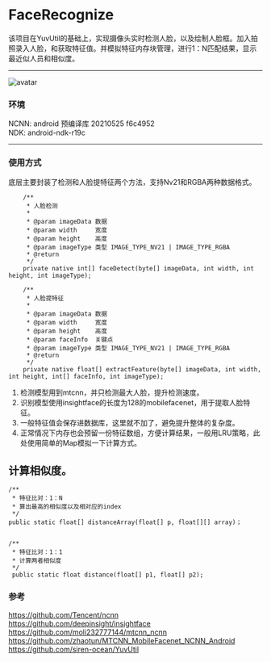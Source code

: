 # FaceRecognize

该项目在YuvUtil的基础上，实现摄像头实时检测人脸，以及绘制人脸框。加入拍照录入人脸，和获取特征值。并模拟特征内存块管理，进行1：N匹配结果，显示最近似人员和相似度。

---
![avatar](demonstration.gif)

### 环境
NCNN: android 预编译库 20210525 f6c4952  
NDK: android-ndk-r19c

---

### 使用方式
底层主要封装了检测和人脸提特征两个方法，支持Nv21和RGBA两种数据格式。
<br>

```
    /**
     * 人脸检测
     *
     * @param imageData 数据
     * @param width     宽度
     * @param height    高度
     * @param imageType 类型 IMAGE_TYPE_NV21 | IMAGE_TYPE_RGBA
     * @return
     */
    private native int[] faceDetect(byte[] imageData, int width, int height, int imageType);

    /**
     * 人脸提特征
     *
     * @param imageData 数据
     * @param width     宽度
     * @param height    高度
     * @param faceInfo  关键点
     * @param imageType 类型 IMAGE_TYPE_NV21 | IMAGE_TYPE_RGBA
     * @return
     */
    private native float[] extractFeature(byte[] imageData, int width, int height, int[] faceInfo, int imageType);

```

1. 检测模型用到mtcnn，并只检测最大人脸，提升检测速度。
2. 识别模型使用insightface的长度为128的mobilefacenet，用于提取人脸特征。
3. 一般特征值会保存进数据库，这里就不加了，避免提升整体的复杂度。
4. 正常情况下内存也会预留一份特征数组，方便计算结果，一般用LRU策略，此处使用简单的Map模拟一下计算方式。

计算相似度。
---

```
/**
 * 特征比对：1：N
 * 算出最高的相似度以及相对应的index
 */
public static float[] distanceArray(float[] p, float[][] array)；


/**
 * 特征比对：1：1
 * 计算两者相似度
 */
 public static float distance(float[] p1, float[] p2);
```



### 参考
https://github.com/Tencent/ncnn  
https://github.com/deepinsight/insightface  
https://github.com/moli232777144/mtcnn_ncnn  
https://github.com/zhaotun/MTCNN_MobileFacenet_NCNN_Android  
https://github.com/siren-ocean/YuvUtil
